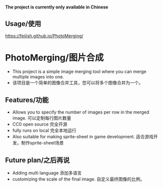 
#### The project is currently only available in Chinese


## Usage/使用
https://feiiish.github.io/PhotoMerging/

# PhotoMerging/图片合成

- This project is a simple image merging tool where you can merge multiple images into one.
- 该项目是一个简单的图像合并工具，您可以将多个图像合并为一个。

## Features/功能

- Allows you to specify the number of images per row in the merged image. 可以定制每行图片数量
- CC0 open source 完全开源
- fully runs on local 完全本地运行
- Also suitable for making sprite-sheet in game development. 适合游戏开发，制作sprite-sheet场景


## Future plan/之后再说
- Adding multi language 添加多语言
- customizing the scale of the final image. 自定义最终图像的比例。


